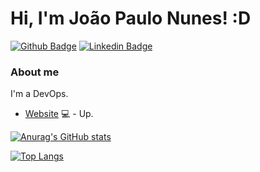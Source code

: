 # Hi, I'm João Paulo Nunes! :D

[![Github Badge](https://img.shields.io/badge/-Github-000?style=flat-square&logo=Github&logoColor=white&link=https://github.com/jpaulolxm)](https://github.com/jpaulolxm)
[![Linkedin Badge](https://img.shields.io/badge/-LinkedIn-blue?style=flat-square&logo=Linkedin&logoColor=white&link=https://www.linkedin.com/in/jo%C3%A3o-paulo-30344838/)](https://www.linkedin.com/in/jo%C3%A3o-paulo-30344838/)

### About me
I'm a DevOps.

- [Website](https://www.ngestor.net.br) 💻 - Up.

[![Anurag's GitHub stats](https://github-readme-stats.vercel.app/api?username=jpaulolxm&show_icons=true)](https://github.com/anuraghazra/github-readme-stats)

[![Top Langs](https://github-readme-stats.vercel.app/api/top-langs/?username=jpaulolxm&layout=compact)](https://github.com/anuraghazra/github-readme-stats)
